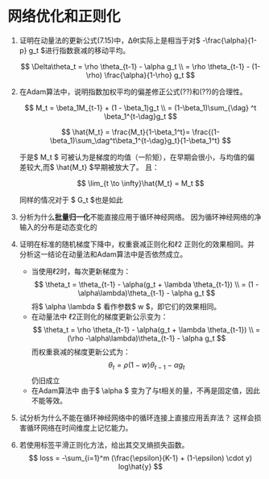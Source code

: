 # 网络优化和正则化

1. 证明在动量法的更新公式(7.15)中，∆θt实际上是相当于对$ -\frac{\alpha}{1-p} g_t $进行指数衰减的移动平均。

    $$ \Delta\theta_t = \rho \theta_{t-1} - \alpha g_t \\ = \rho \theta_{t-1} - (1-\rho) \frac{\alpha}{1-\rho} g_t $$

2. 在Adam算法中，说明指数加权平均的偏差修正公式(??)和(??)的合理性。

    $$ M_t = \beta_1M_{t-1} + (1 - \beta_1)g_t \\ = (1-\beta_1)\sum_{\dag} ^t \beta_1^{t-\dag}g_t $$ 

    $$ \hat{M_t} = \frac{M_t}{1-\beta_1^t}= \frac{(1-\beta_1)\sum_\dag^t\beta_1^{t-\dag}g_t}{1-\beta_1^t} $$

    于是$ M_t $ 可被认为是梯度的均值（一阶矩），在早期会很小，与均值的偏差较大,而$ \hat{M_t} $早期被放大了。
    且：

    $$ \lim_{t \to \infty}\hat{M_t} = M_t  $$

    同样的情况对于 $ G_t $也是如此

3. 分析为什么**批量归一化**不能直接应用于循环神经网络。
    因为循环神经网络的净输入的分布是动态变化的
4. 证明在标准的随机梯度下降中，权重衰减正则化和ℓ2 正则化的效果相同。并分析这一结论在动量法和Adam算法中是否依然成立。
   - 当使用ℓ2时，每次更新梯度为：
    $$ \theta_t = \theta_{t-1} - \alpha(g_t + \lambda \theta_{t-1}) \\ = (1 -\alpha\lambda)\theta_{t-1} - \alpha g_t  $$
    将$ \alpha \lambda $ 看作参数$ w $，即它们的效果相同。
    - 在动量法中
     ℓ2正则化的梯度更新公示变为：
     $$ \theta_t = \rho \theta_{t-1} - \alpha(g_t + \lambda \theta_{t-1}) \\ =  (\rho -\alpha\lambda)\theta_{t-1} - \alpha g_t   $$
     而权重衰减的梯度更新公式为：
     $$ \theta_t = \rho(1 - w)\theta_{t-1} - \alpha g_t   $$
     仍旧成立
    - 在Adam算法中
      由于$ \alpha $ 变为了与t相关的量，不再是固定值，因此不能等效。
5. 试分析为什么不能在循环神经网络中的循环连接上直接应用丢弃法？
   这样会损害循环网络在时间维度上记忆能力。
6. 若使用标签平滑正则化方法，给出其交叉熵损失函数。
   $$ loss = -\sum_{i=1}^m (\frac{\epsilon}{K-1} + (1-\epsilon) \cdot y) log\hat{y}  $$
